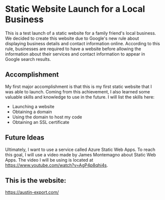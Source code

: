 # **Static Website Launch for a Local Business**

This is a test launch of a static website for a family friend's local business. We decided to create this website due to Google's new rule about displaying business details and contact information online. According to this rule, businesses are required to have a website before allowing the information about their services and contact information to appear in Google search results.

## Accomplishment

My first major accomplishment is that this is my first static website that I was able to launch. Coming from this achievement, I also learned some valuable skills and knowledge to use in the future. I will list the skills here:
- Launching a website
- Obtaining a domain
- Using the domain to host my code
- Obtaining an SSL certificate

## Future Ideas

Ultimately, I want to use a service called Azure Static Web Apps. To reach this goal, I will use a video made by James Montemagno about Static Web Apps. The video I will be using is located at https://www.youtube.com/watch?v=AgP4p8qhi4s.

## This is the website:
https://austin-export.com/
